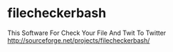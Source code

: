 filecheckerbash
===============

This Software For Check Your File And Twit To Twitter 
http://sourceforge.net/projects/filecheckerbash/
